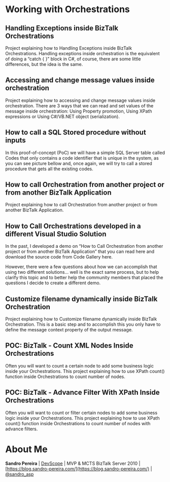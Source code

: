 # Working with Orchestrations
## Handling Exceptions inside BizTalk Orchestrations
Project explaining how to Handling Exceptions inside BizTalk Orchestrations. Handling exceptions inside orchestration is the equivalent of doing a “catch { }” block in C#, of course, there are some little differences, but the idea is the same.

## Accessing and change message values inside orchestration
Project explaining how to accessing and change message values inside orchestration. There are 3 ways that we can read and set values of the message inside orchestration: Using Property promotion, Using XPath expressions or Using C#/VB.NET object (serialization).

## How to call a SQL Stored procedure without inputs
In this proof-of-concept (PoC) we will have a simple SQL Server table called Codes that only contains a code identifier that is unique in the system, as you can see picture bellow and, once again, we will try to call a stored procedure that gets all the existing codes.

## How to call Orchestration from another project or from another BizTalk Application
Project explaining how to call Orchestration from another project or from another BizTalk Application.

## How to Call Orchestrations developed in a different Visual Studio Solution
In the past, I developed a demo on “How to Call Orchestration from another project or from another BizTalk Application” that you can read here and download the source code from Code Gallery here.

However, there were a few questions about how we can accomplish that using two different solutions… well is the exact same process, but to help clarify this topic and to better help the community members that placed the questions I decide to create a different demo.

## Customize filename dynamically inside BizTalk Orchestration
Project explaining how to Customize filename dynamically inside BizTalk Orchestration. This is a basic step and to accomplish this you only have to define the message context property of the output message.

## POC: BizTalk - Count XML Nodes Inside Orchestrations
Often you will want to count a certain node to add some business logic inside your Orchestrations. This project explaining how to use XPath count() function inside Orchestrations to count number of nodes.

## POC: BizTalk - Advance Filter With XPath Inside Orchestrations
Often you will want to count or filter certain nodes to add some business logic inside your Orchestrations. This project explaining how to use XPath count() function inside Orchestrations to count number of nodes with advance filters.

# About Me
**Sandro Pereira** | [DevScope](http://www.devscope.net/) | MVP & MCTS BizTalk Server 2010 | [https://blog.sandro-pereira.com/](https://blog.sandro-pereira.com/) | [@sandro_asp](https://twitter.com/sandro_asp)

